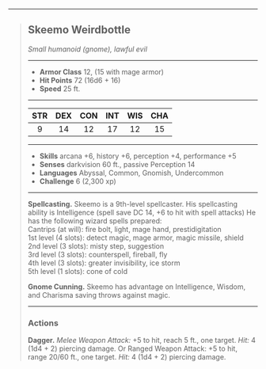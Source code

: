 ***
> ## Skeemo Weirdbottle
> *Small humanoid (gnome), lawful evil*
> 
> ***
> 
> - **Armor Class** 12, (15 with mage armor)
> - **Hit Points** 72 (16d6 + 16)
> - **Speed** 25 ft.
> 
> ***
> 
> |STR|DEX|CON|INT|WIS|CHA|
> |:---:|:---:|:---:|:---:|:---:|:---:|
> |9|14|12|17|12|15|
> 
> ***
> 
> - **Skills** arcana +6, history +6, perception +4, performance +5
> - **Senses** darkvision 60 ft., passive Perception 14
> - **Languages** Abyssal, Common, Gnomish, Undercommon
> - **Challenge** 6 (2,300 xp)
> 
> ***
> 
> **Spellcasting.** Skeemo is a 9th-level spellcaster. His spellcasting ability is Intelligence (spell save DC 14, +6 to hit with spell attacks) He has the following wizard spells prepared:  
> Cantrips (at will): fire bolt, light, mage hand, prestidigitation  
> 1st level (4 slots): detect magic, mage armor, magic missile, shield  
> 2nd level (3 slots): misty step, suggestion  
> 3rd level (3 slots): counterspell, fireball, fly  
> 4th level (3 slots): greater invisibility, ice storm  
> 5th level (1 slots): cone of cold
> 
> **Gnome Cunning.** Skeemo has advantage on Intelligence, Wisdom, and Charisma saving throws against magic.
> 
> ***
> 
> ### Actions
> **Dagger.** *Melee Weapon Attack:* +5 to hit, reach 5 ft., one target. *Hit:* 4 (1d4 + 2) piercing damage. Or Ranged Weapon Attack: +5 to hit, range 20/60 ft., one target. *Hit:* 4 (1d4 + 2) piercing damage.